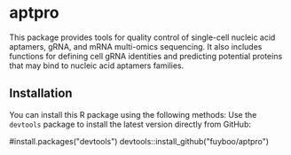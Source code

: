 # aptpro
 This package provides tools for quality control of single-cell nucleic acid aptamers, gRNA, and mRNA multi-omics sequencing. It also includes functions for defining cell gRNA identities and predicting potential proteins that may bind to nucleic acid aptamers families.
## Installation
You can install this R package using the following methods:
Use the `devtools` package to install the latest version directly from GitHub:

#install.packages("devtools")
devtools::install_github("fuyboo/aptpro")
